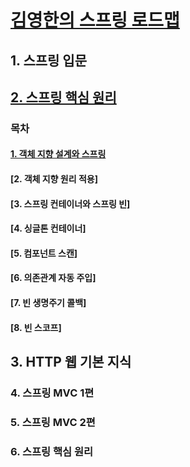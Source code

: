 # [김영한의 스프링 로드맵](https://www.inflearn.com/roadmaps/373)
## 1. 스프링 입문
## [2. 스프링 핵심 원리](https://github.com/jjb8966/spring/blob/main/spring_core/core/spring_core.md)

### 목차
#### [1. 객체 지향 설계와 스프링](https://github.com/jjb8966/spring/blob/main/spring_core/core/spring_core.md#1-객체-지향-설계와-스프링-1)
#### [2. 객체 지향 원리 적용]
#### [3. 스프링 컨테이너와 스프링 빈]
#### [4. 싱글톤 컨테이너]
#### [5. 컴포넌트 스캔]
#### [6. 의존관계 자동 주입]
#### [7. 빈 생명주기 콜백]
#### [8. 빈 스코프]

## 3. HTTP 웹 기본 지식
### 4. 스프링 MVC 1편
### 5. 스프링 MVC 2편
### 6. 스프링 핵심 원리
